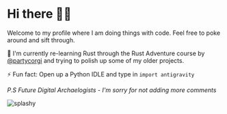 # Hi there 👋🏼

Welcome to my profile where I am doing things with code. Feel free to poke around and sift through.

🔭 I'm currently re-learning Rust through the Rust Adventure course by [@partycorgi](https://github.com/ChristopherBiscardi) and trying to polish up some of my older projects.

⚡ Fun fact: Open up a Python IDLE and type in `import antigravity`

*P.S Future Digital Archaelogists - I'm sorry for not adding more comments*

![splashy](https://github.com/itsrainingmani/itsrainingmani/blob/main/big-ole-splash.jpg)

<!--
**itsrainingmani/itsrainingmani** is a ✨ _special_ ✨ repository because its `README.md` (this file) appears on your GitHub profile.

Here are some ideas to get you started:

- 🔭 I’m currently working on ...
- 🌱 I’m currently learning ...
- 👯 I’m looking to collaborate on ...
- 🤔 I’m looking for help with ...
- 💬 Ask me about ...
- 📫 How to reach me: ...
- 😄 Pronouns: ...
- ⚡ Fun fact: ...
-->
